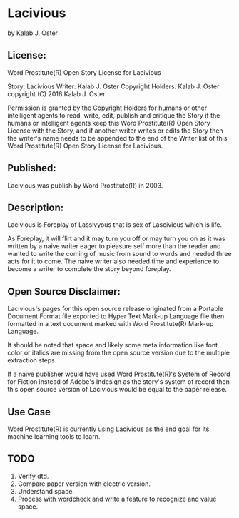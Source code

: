 # Lacivious
by Kalab J. Oster

## License:

Word Prostitute(R) Open Story License for Lacivious

Story: Lacivious
Writer: Kalab J. Oster
Copyright Holders: Kalab J. Oster
copyright (C) 2016 Kalab J. Oster

Permission is granted by the Copyright Holders for humans or other intelligent agents to read, write, edit, publish and critique the Story if the humans or intelligent agents keep this Word Prostitute(R) Open Story License with the Story, and if another writer writes or edits the Story then the writer's name needs to be appended to the end of the Writer list of this Word Prostitute(R) Open Story License for Lacivious.

## Published: 

Lacivious was publish by Word Prostitute(R) in 2003.

## Description:

Lacivious is Foreplay of Lassivyous that is sex of Lascivious which is life.

As Foreplay, it will flirt and it may turn you off or may turn you on as it was written by a naive writer eager to pleasure self more than the reader and wanted to write the coming of music from sound to words and needed three acts for it to come. The naive writer also needed time and experience to become a writer to complete the story beyond foreplay.

## Open Source Disclaimer:

Lacivious's pages for this open source release originated from a Portable Document Format file exported to Hyper Text Mark-up Language file then formatted in a text document marked with Word Prostitute(R) Mark-up Language. 

It should be noted that space and likely some meta information like font color or italics are missing from the open source version due to the multiple extraction steps. 

If a naive publisher would have used Word Prostitute(R)'s System of Record for Fiction instead of Adobe's Indesign as the story's system of record then this open source version of Lacivious would be equal to the paper release.

## Use Case

Word Prostitute(R) is currently using Lacivious as the end goal for its machine learning tools to learn.

## TODO

1. Verify dtd. 
2. Compare paper version with electric version.
3. Understand space.
4. Process with wordcheck and write a feature to recognize and value space.

